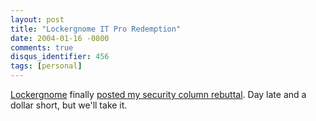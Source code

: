 ```yaml
---
layout: post
title: "Lockergnome IT Pro Redemption"
date: 2004-01-16 -0800
comments: true
disqus_identifier: 456
tags: [personal]
---
```

[Lockergnome](http://www.lockergnome.com) finally [posted my security
column
rebuttal](http://channels.lockergnome.com/it/backissues/20040115.phtml).
Day late and a dollar short, but we'll take it.
